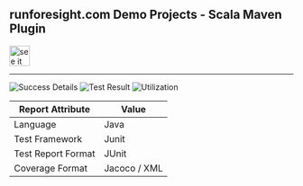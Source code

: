 ## runforesight.com Demo Projects - Scala Maven Plugin

<a href="https://app.runforesight.live/repositories/github/runforesight-demo/scala-maven-plugin/workflow-runs">
  <img src="https://4750167.fs1.hubspotusercontent-na1.net/hubfs/4750167/foresight-live-badge-72.png" height="36" alt="see it on foresight" />
</a>

---
![Success Details](https://api-public.service.runforesight.us/api/v1/badge/success?repoId=41356d5c-bed1-4c9a-973e-c1c825197d90)
![Test Result](https://api-public.service.runforesight.us/api/v1/badge/test?repoId=41356d5c-bed1-4c9a-973e-c1c825197d90)
![Utilization](https://api-public.service.runforesight.us/api/v1/badge/utilization?repoId=41356d5c-bed1-4c9a-973e-c1c825197d90)


| Report Attribute  | Value   | 
|---|---|
| Language  | Java |
| Test Framework  | Junit |
| Test Report Format | JUnit |
| Coverage Format | Jacoco / XML  |
